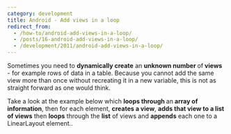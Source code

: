 ```yaml
---
category: development
title: Android - Add views in a loop
redirect_from:
  - /how-to/android-add-views-in-a-loop/
  - /posts/16-android-add-views-in-a-loop/
  - /development/2011/android-add-views-in-a-loop/
---
```


<p>Sometimes you need to <strong>dynamically create</strong> an <strong>unknown number </strong>of<strong> views</strong> - for example rows of data in a table. Because you cannot add the same view more than once without recreating it in a new variable, this is not as straight forward as one would think.</p>

<p>Take a look at the example below which <strong>loops through </strong>an<strong> array of information</strong>, then for each element, <strong>creates a view</strong>, <strong>adds that view to a list of views</strong> then <strong>loops</strong> through the <strong>list</strong> of views and <strong>appends</strong> each one to a LinearLayout element..</p>
<script src="https://gist.github.com/maxmumford/7695646.js"></script>
